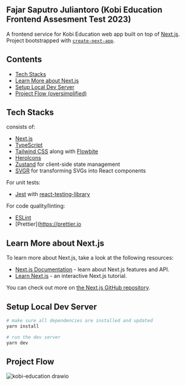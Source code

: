 ## Fajar Saputro Juliantoro (Kobi Education Frontend Assesment Test 2023)

A frontend service for Kobi Education web app built on top of [Next.js](https://nextjs.org/). Project bootstrapped with [`create-next-app`](https://github.com/vercel/next.js/tree/canary/packages/create-next-app).

## Contents
- [Tech Stacks](#tech-stacks)
- [Learn More about Next.js](#learn-more-about-nextjs)
- [Setup Local Dev Server](#setup-local-dev-server)
- [Project Flow (oversimplified)](#project-flow)

## Tech Stacks
consists of:
- [Next.js](https://nextjs.org/)
- [TypeScript](https://www.typescriptlang.org/)
- [Tailwind CSS](https://tailwindcss.com/) along with [Flowbite](https://flowbite.com/)
- [HeroIcons](https://heroicons.com/)
- [Zustand](https://github.com/pmndrs/zustand) for client-side state management
- [SVGR](https://react-svgr.com/) for transforming SVGs into React components

For unit tests:
- [Jest](https://jestjs.io/) with [react-testing-library](https://testing-library.com/docs/react-testing-library/intro/)

For code quality/linting:
- [ESLint](https://eslint.org/)
- [Prettier](https://prettier.io

## Learn More about Next.js
To learn more about Next.js, take a look at the following resources:

- [Next.js Documentation](https://nextjs.org/docs) - learn about Next.js features and API.
- [Learn Next.js](https://nextjs.org/learn) - an interactive Next.js tutorial.

You can check out more on [the Next.js GitHub repository](https://github.com/vercel/next.js/).

## Setup Local Dev Server

```bash
# make sure all dependencies are installed and updated
yarn install

# run the dev server
yarn dev
```

## Project Flow
![kobi-education drawio](https://github.com/fajarsj/kobi-education-frontend-assesment-test/assets/22906687/5f61c465-939d-428e-a03d-572281f82133)
